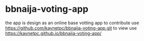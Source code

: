 # bbnaija-voting-app
the app is design as an online base votting app
to contribute use https://github.com/kaynetpc/bbnaija-voting-app.git
to view use https://kaynetpc.github.io/bbnaija-voting-app/
